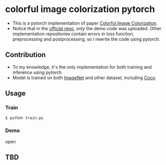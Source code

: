 # colorful image colorization pytorch

* This is a pytorch implementation of paper  [Colorful Image Colorization](https://arxiv.org/pdf/1603.08511.pdf).
* Notice that in the [official repo](https://github.com/richzhang/colorization), only the demo code was uploaded. Other implementation repositories contain errors in loss function, preprocessing and postprocessing, so I rewrite the code using pytorch.

## Contribution
* To my knowledge, it's the only implementation for both training and inference using pytorch
* Model is trained on both [ImageNet](http://www.image-net.org/) and other dataset, including [Coco](https://cocodataset.org/#home).

## Usage
### Train
```
$ python train.py
```
### Demo
open 

## TBD
